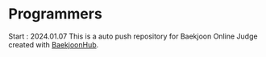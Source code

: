 # Programmers
Start : 2024.01.07
This is a auto push repository for Baekjoon Online Judge created with [BaekjoonHub](https://github.com/BaekjoonHub/BaekjoonHub).
